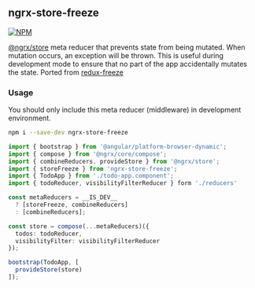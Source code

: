 ## ngrx-store-freeze

[![NPM](https://nodei.co/npm/ngrx-store-freeze.png)][1]

[@ngrx/store][2] meta reducer that prevents state from being mutated. When mutation occurs, an exception will be thrown.
This is useful during development mode to ensure that no part of the app accidentally mutates the state. Ported from
[redux-freeze][3]


### Usage

You should only include this meta reducer (middleware) in development environment.

```sh
npm i --save-dev ngrx-store-freeze
```


```ts
import { bootstrap } from '@angular/platform-browser-dynamic';
import { compose } from '@ngrx/core/compose';
import { combineReducers, provideStore } from '@ngrx/store';
import { storeFreeze } from 'ngrx-store-freeze';
import { TodoApp } from './todo-app.component';
import { todoReducer, visibilityFilterReducer } form './reducers'

const metaReducers = __IS_DEV__
  ? [storeFreeze, combineReducers]
  : [combineReducers];

const store = compose(...metaReducers)({
  todos: todoReducer,
  visibilityFilter: visibilityFilterReducer
});

bootstrap(TodoApp, [
  provideStore(store)
]);
```

[1]: https://www.npmjs.com/package/ngrx-store-freeze
[2]: https://github.com/ngrx/store
[3]: https://github.com/buunguyen/redux-freeze